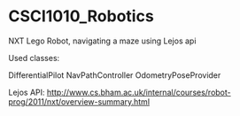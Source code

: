 CSCI1010_Robotics
=================

NXT Lego Robot, navigating a maze using Lejos api


Used classes:

DifferentialPilot
NavPathController
OdometryPoseProvider

Lejos API:
http://www.cs.bham.ac.uk/internal/courses/robot-prog/2011/nxt/overview-summary.html
